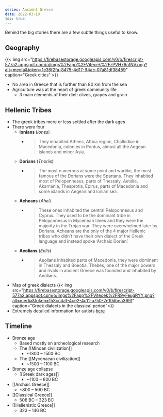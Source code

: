 ```yaml
---
series: Ancient Greece
date: 2022-03-10
toc: true
---
```


Behind the big stories there are a few subtle things useful to know.
 
## Geography
{{< img
  src="https://firebasestorage.googleapis.com/v0/b/firescript-577a2.appspot.com/o/imgs%2Fapp%2FVitecek%2FzPVH76nfNV.png?alt=media&token=1e36f2fa-8475-4d17-94ac-07a81df38459" caption="Greek cities" >}}



- No area in Greece that is further than 80 km from the sea
- Agriculture was at the heart of greek community life
	- 3 main elements of their diet: olives, grapes and grain

## Hellenic Tribes
- The greek tribes more or less settled after the dark ages
- There were four
	- **Ionians** (*Iones*)
		- > They inhabited Athens, Attica region, Chalkidice in Macedonia, colonies in Pontus, almost all the Aegean islands and minor Asia.
	- **Dorians** (*Thoriis*)	
		- > The most numerous at some point and warlike, the most famous of the Dorians were the Spartans. They inhabited most of Pelopennesus, parts of Thessaly, Aetolia, Akarnania, Thesprotia, Epirus, parts of Macedonia and some islands in Aegean and Ionian sea.
	- **Acheans** (*Ahei*)
		- > These ones inhabited the central Peloponnesus and Cyprus. They used to be the dominant tribe in Peloponnesus in Mycenean times and they were the majority in the Trojan war. They were overwhelmed later by Dorians. Acheans are the only of the 4 major Hellenic tribes who didn’t have their own dialect of the Greek language and instead spoke ‘Archaic Dorian’.
	- **Aeolians** (*Eolis*)
		- > Aeolians inhabited parts of Macedonia, they were dominant in Thessaly and Boeotia. Thebes, one of the major powers and rivals in ancient Greece was founded and inhabited by Aeolians.
- Map of greek dialects
{{< img src="https://firebasestorage.googleapis.com/v0/b/firescript-577a2.appspot.com/o/imgs%2Fapp%2FVitecek%2FR9yFeugRYY.png?alt=media&token=153ccda1-4ce2-4c11-a750-2e10dbea369f" caption="Greek dialects in the classical period">}}
- Extremely detailed information for autists [here](https://en.wikipedia.org/wiki/List_of_ancient_Greek_tribes)

## Timeline
- Bronze age
	- Based mostly on archeological research
	- The [[Minoan civilization]]
		- ~1800 – 1500 BC
	- The [[Mycenaean civilization]]
		- ~1500 – 1100 BC
- Bronze age collapse
	- [[Greek dark ages]]
		- ~1100 – 800 BC
- [[Archaic Greece]]
	- ~800 – 500 BC
- [[Classical Greece]]
	- 508 BC – 323 BC
- [[Hellenistic Greece]]
	- 323 – 146 BC